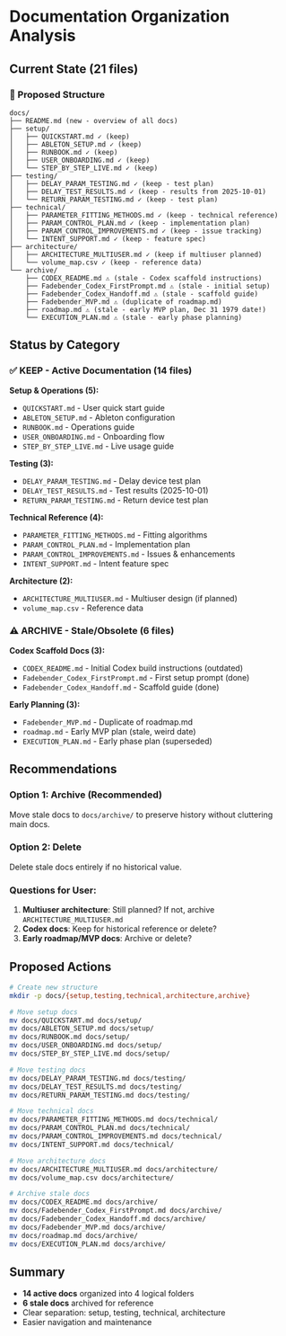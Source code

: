 # Documentation Organization Analysis

## Current State (21 files)

### 📁 Proposed Structure

```
docs/
├── README.md (new - overview of all docs)
├── setup/
│   ├── QUICKSTART.md ✓ (keep)
│   ├── ABLETON_SETUP.md ✓ (keep)
│   ├── RUNBOOK.md ✓ (keep)
│   ├── USER_ONBOARDING.md ✓ (keep)
│   └── STEP_BY_STEP_LIVE.md ✓ (keep)
├── testing/
│   ├── DELAY_PARAM_TESTING.md ✓ (keep - test plan)
│   ├── DELAY_TEST_RESULTS.md ✓ (keep - results from 2025-10-01)
│   └── RETURN_PARAM_TESTING.md ✓ (keep - test plan)
├── technical/
│   ├── PARAMETER_FITTING_METHODS.md ✓ (keep - technical reference)
│   ├── PARAM_CONTROL_PLAN.md ✓ (keep - implementation plan)
│   ├── PARAM_CONTROL_IMPROVEMENTS.md ✓ (keep - issue tracking)
│   └── INTENT_SUPPORT.md ✓ (keep - feature spec)
├── architecture/
│   ├── ARCHITECTURE_MULTIUSER.md ✓ (keep if multiuser planned)
│   └── volume_map.csv ✓ (keep - reference data)
└── archive/
    ├── CODEX_README.md ⚠️ (stale - Codex scaffold instructions)
    ├── Fadebender_Codex_FirstPrompt.md ⚠️ (stale - initial setup)
    ├── Fadebender_Codex_Handoff.md ⚠️ (stale - scaffold guide)
    ├── Fadebender_MVP.md ⚠️ (duplicate of roadmap.md)
    ├── roadmap.md ⚠️ (stale - early MVP plan, Dec 31 1979 date!)
    └── EXECUTION_PLAN.md ⚠️ (stale - early phase planning)
```

## Status by Category

### ✅ KEEP - Active Documentation (14 files)

**Setup & Operations (5):**
- `QUICKSTART.md` - User quick start guide
- `ABLETON_SETUP.md` - Ableton configuration
- `RUNBOOK.md` - Operations guide
- `USER_ONBOARDING.md` - Onboarding flow
- `STEP_BY_STEP_LIVE.md` - Live usage guide

**Testing (3):**
- `DELAY_PARAM_TESTING.md` - Delay device test plan
- `DELAY_TEST_RESULTS.md` - Test results (2025-10-01)
- `RETURN_PARAM_TESTING.md` - Return device test plan

**Technical Reference (4):**
- `PARAMETER_FITTING_METHODS.md` - Fitting algorithms
- `PARAM_CONTROL_PLAN.md` - Implementation plan
- `PARAM_CONTROL_IMPROVEMENTS.md` - Issues & enhancements
- `INTENT_SUPPORT.md` - Intent feature spec

**Architecture (2):**
- `ARCHITECTURE_MULTIUSER.md` - Multiuser design (if planned)
- `volume_map.csv` - Reference data

### ⚠️ ARCHIVE - Stale/Obsolete (6 files)

**Codex Scaffold Docs (3):**
- `CODEX_README.md` - Initial Codex build instructions (outdated)
- `Fadebender_Codex_FirstPrompt.md` - First setup prompt (done)
- `Fadebender_Codex_Handoff.md` - Scaffold guide (done)

**Early Planning (3):**
- `Fadebender_MVP.md` - Duplicate of roadmap.md
- `roadmap.md` - Early MVP plan (stale, weird date)
- `EXECUTION_PLAN.md` - Early phase plan (superseded)

## Recommendations

### Option 1: Archive (Recommended)
Move stale docs to `docs/archive/` to preserve history without cluttering main docs.

### Option 2: Delete
Delete stale docs entirely if no historical value.

### Questions for User:
1. **Multiuser architecture**: Still planned? If not, archive `ARCHITECTURE_MULTIUSER.md`
2. **Codex docs**: Keep for historical reference or delete?
3. **Early roadmap/MVP docs**: Archive or delete?

## Proposed Actions

```bash
# Create new structure
mkdir -p docs/{setup,testing,technical,architecture,archive}

# Move setup docs
mv docs/QUICKSTART.md docs/setup/
mv docs/ABLETON_SETUP.md docs/setup/
mv docs/RUNBOOK.md docs/setup/
mv docs/USER_ONBOARDING.md docs/setup/
mv docs/STEP_BY_STEP_LIVE.md docs/setup/

# Move testing docs
mv docs/DELAY_PARAM_TESTING.md docs/testing/
mv docs/DELAY_TEST_RESULTS.md docs/testing/
mv docs/RETURN_PARAM_TESTING.md docs/testing/

# Move technical docs
mv docs/PARAMETER_FITTING_METHODS.md docs/technical/
mv docs/PARAM_CONTROL_PLAN.md docs/technical/
mv docs/PARAM_CONTROL_IMPROVEMENTS.md docs/technical/
mv docs/INTENT_SUPPORT.md docs/technical/

# Move architecture docs
mv docs/ARCHITECTURE_MULTIUSER.md docs/architecture/
mv docs/volume_map.csv docs/architecture/

# Archive stale docs
mv docs/CODEX_README.md docs/archive/
mv docs/Fadebender_Codex_FirstPrompt.md docs/archive/
mv docs/Fadebender_Codex_Handoff.md docs/archive/
mv docs/Fadebender_MVP.md docs/archive/
mv docs/roadmap.md docs/archive/
mv docs/EXECUTION_PLAN.md docs/archive/
```

## Summary

- **14 active docs** organized into 4 logical folders
- **6 stale docs** archived for reference
- Clear separation: setup, testing, technical, architecture
- Easier navigation and maintenance
